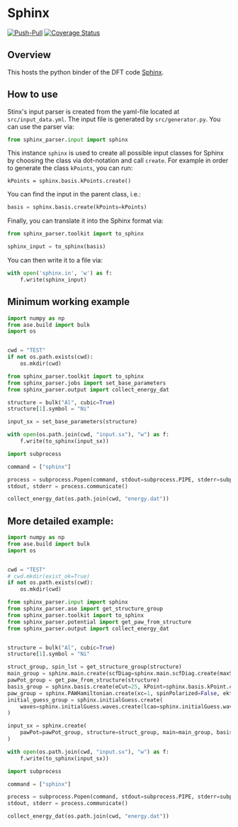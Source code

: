 # Sphinx

[![Push-Pull](https://github.com/pyiron/sphinx_parser/actions/workflows/push-pull.yml/badge.svg)](https://github.com/pyiron/sphinx_parser/actions/workflows/push-pull.yml)
[![Coverage Status](https://coveralls.io/repos/github/pyiron/sphinx_parser/badge.svg?branch=main)](https://coveralls.io/github/pyiron/sphinx_parser?branch=main)

## Overview

This hosts the python binder of the DFT code [Sphinx](https://sxrepo.mpie.de).

## How to use

Stinx's input parser is created from the yaml-file located at `src/input_data.yml`. The input file is generated by `src/generator.py`. You can use the parser via:

```python
from sphinx_parser.input import sphinx
```

This instance `sphinx` is used to create all possible input classes for Sphinx by choosing the class via dot-notation and call `create`. For example in order to generate the class `kPoints`, you can run:

```pythoon
kPoints = sphinx.basis.kPoints.create()
```

You can find the input in the parent class, i.e.:

```python
basis = sphinx.basis.create(kPoints=kPoints)
```

Finally, you can translate it into the Sphinx format via:

```python
from sphinx_parser.toolkit import to_sphinx

sphinx_input = to_sphinx(basis)
```

You can then write it to a file via:

```python
with open('sphinx.in', 'w') as f:
    f.write(sphinx_input)
```


## Minimum working example

```python
import numpy as np
from ase.build import bulk
import os


cwd = "TEST"
if not os.path.exists(cwd):
    os.mkdir(cwd)

from sphinx_parser.toolkit import to_sphinx
from sphinx_parser.jobs import set_base_parameters
from sphinx_parser.output import collect_energy_dat

structure = bulk("Al", cubic=True)
structure[1].symbol = "Ni"

input_sx = set_base_parameters(structure)

with open(os.path.join(cwd, "input.sx"), "w") as f:
    f.write(to_sphinx(input_sx))

import subprocess

command = ["sphinx"]

process = subprocess.Popen(command, stdout=subprocess.PIPE, stderr=subprocess.PIPE, text=True, cwd=cwd)
stdout, stderr = process.communicate()

collect_energy_dat(os.path.join(cwd, "energy.dat"))
```

## More detailed example:

```python
import numpy as np
from ase.build import bulk
import os


cwd = "TEST"
# cwd.mkdir(exist_ok=True)
if not os.path.exists(cwd):
    os.mkdir(cwd)

from sphinx_parser.input import sphinx
from sphinx_parser.ase import get_structure_group
from sphinx_parser.toolkit import to_sphinx
from sphinx_parser.potential import get_paw_from_structure
from sphinx_parser.output import collect_energy_dat


structure = bulk("Al", cubic=True)
structure[1].symbol = "Ni"

struct_group, spin_lst = get_structure_group(structure)
main_group = sphinx.main.create(scfDiag=sphinx.main.scfDiag.create(maxSteps=10, blockCCG={}))
pawPot_group = get_paw_from_structure(structure)
basis_group = sphinx.basis.create(eCut=25, kPoint=sphinx.basis.kPoint.create(coords=3 * [0.5]))
paw_group = sphinx.PAWHamiltonian.create(xc=1, spinPolarized=False, ekt=0.2)
initial_guess_group = sphinx.initialGuess.create(
    waves=sphinx.initialGuess.waves.create(lcao=sphinx.initialGuess.waves.lcao.create()), rho=sphinx.initialGuess.rho.create(atomicOrbitals=True)
)

input_sx = sphinx.create(
    pawPot=pawPot_group, structure=struct_group, main=main_group, basis=basis_group, PAWHamiltonian=paw_group, initialGuess=initial_guess_group
)

with open(os.path.join(cwd, "input.sx"), "w") as f:
    f.write(to_sphinx(input_sx))

import subprocess

command = ["sphinx"]

process = subprocess.Popen(command, stdout=subprocess.PIPE, stderr=subprocess.PIPE, text=True, cwd=cwd)
stdout, stderr = process.communicate()

collect_energy_dat(os.path.join(cwd, "energy.dat"))
```
